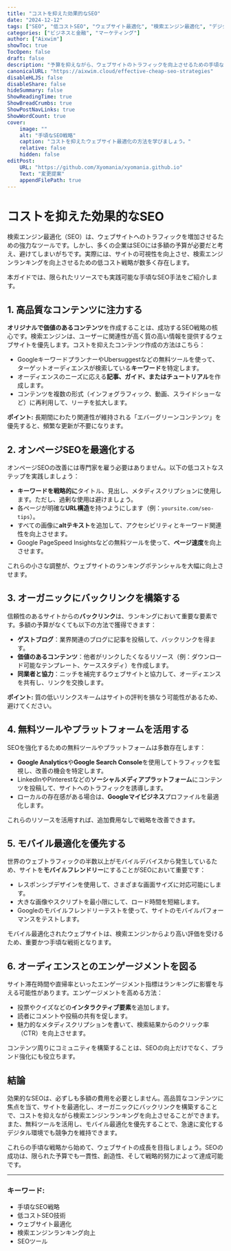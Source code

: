 ```yaml
---
title: "コストを抑えた効果的なSEO"
date: "2024-12-12"
tags: ["SEO", "低コストSEO", "ウェブサイト最適化", "検索エンジン最適化", "デジタルマーケティング"]
categories: ["ビジネスと金融", "マーケティング"]
author: ["Aixwim"]
showToc: true
TocOpen: false
draft: false
description: "予算を抑えながら、ウェブサイトのトラフィックを向上させるための手頃なSEO手法をご紹介します。検索エンジンランキングを向上させる実用的な戦略を学びましょう。"
canonicalURL: "https://aixwim.cloud/effective-cheap-seo-strategies"
disableHLJS: false
disableShare: false
hideSummary: false
ShowReadingTime: true
ShowBreadCrumbs: true
ShowPostNavLinks: true
ShowWordCount: true
cover:
    image: ""
    alt: "手頃なSEO戦略"
    caption: "コストを抑えたウェブサイト最適化の方法を学びましょう。"
    relative: false
    hidden: false
editPost:
    URL: "https://github.com/Xyomania/xyomania.github.io"
    Text: "変更提案"
    appendFilePath: true
---
```


# コストを抑えた効果的なSEO

検索エンジン最適化（SEO）は、ウェブサイトへのトラフィックを増加させるための強力なツールです。しかし、多くの企業はSEOには多額の予算が必要だと考え、避けてしまいがちです。実際には、サイトの可視性を向上させ、検索エンジンランキングを向上させるための低コスト戦略が数多く存在します。

本ガイドでは、限られたリソースでも実践可能な手頃なSEO手法をご紹介します。

## 1. 高品質なコンテンツに注力する

**オリジナルで価値のあるコンテンツ**を作成することは、成功するSEO戦略の核心です。検索エンジンは、ユーザーに関連性が高く質の高い情報を提供するウェブサイトを優先します。コストを抑えたコンテンツ作成の方法はこちら：
- GoogleキーワードプランナーやUbersuggestなどの無料ツールを使って、ターゲットオーディエンスが検索している**キーワード**を特定します。
- オーディエンスのニーズに応える**記事、ガイド、またはチュートリアル**を作成します。
- コンテンツを複数の形式（インフォグラフィック、動画、スライドショーなど）に再利用して、リーチを拡大します。

**ポイント:** 長期間にわたり関連性が維持される「エバーグリーンコンテンツ」を優先すると、頻繁な更新が不要になります。

## 2. オンページSEOを最適化する

オンページSEOの改善には専門家を雇う必要はありません。以下の低コストなステップを実践しましょう：
- **キーワードを戦略的に**タイトル、見出し、メタディスクリプションに使用します。ただし、過剰な使用は避けましょう。
- 各ページが明確な**URL構造**を持つようにします（例：`yoursite.com/seo-tips`）。
- すべての画像に**altテキスト**を追加して、アクセシビリティとキーワード関連性を向上させます。
- Google PageSpeed Insightsなどの無料ツールを使って、**ページ速度**を向上させます。

これらの小さな調整が、ウェブサイトのランキングポテンシャルを大幅に向上させます。

## 3. オーガニックにバックリンクを構築する

信頼性のあるサイトからの**バックリンク**は、ランキングにおいて重要な要素です。多額の予算がなくても以下の方法で獲得できます：
- **ゲストブログ**：業界関連のブログに記事を投稿して、バックリンクを得ます。
- **価値のあるコンテンツ**：他者がリンクしたくなるリソース（例：ダウンロード可能なテンプレート、ケーススタディ）を作成します。
- **同業者と協力**：ニッチを補完するウェブサイトと協力して、オーディエンスを共有し、リンクを交換します。

**ポイント:** 質の低いリンクスキームはサイトの評判を損なう可能性があるため、避けてください。

## 4. 無料ツールやプラットフォームを活用する

SEOを強化するための無料ツールやプラットフォームは多数存在します：
- **Google Analytics**や**Google Search Console**を使用してトラフィックを監視し、改善の機会を特定します。
- LinkedInやPinterestなどの**ソーシャルメディアプラットフォーム**にコンテンツを投稿して、サイトへのトラフィックを誘導します。
- ローカルの存在感がある場合は、**Googleマイビジネス**プロファイルを最適化します。

これらのリソースを活用すれば、追加費用なしで戦略を改善できます。

## 5. モバイル最適化を優先する

世界のウェブトラフィックの半数以上がモバイルデバイスから発生しているため、サイトを**モバイルフレンドリー**にすることがSEOにおいて重要です：
- レスポンシブデザインを使用して、さまざまな画面サイズに対応可能にします。
- 大きな画像やスクリプトを最小限にして、ロード時間を短縮します。
- Googleのモバイルフレンドリーテストを使って、サイトのモバイルパフォーマンスをテストします。

モバイル最適化されたウェブサイトは、検索エンジンからより高い評価を受けるため、重要かつ手頃な戦術となります。

## 6. オーディエンスとのエンゲージメントを図る

サイト滞在時間や直帰率といったエンゲージメント指標はランキングに影響を与える可能性があります。エンゲージメントを高める方法：
- 投票やクイズなどの**インタラクティブ要素**を追加します。
- 読者にコメントや投稿の共有を促します。
- 魅力的なメタディスクリプションを書いて、検索結果からのクリック率（CTR）を向上させます。

コンテンツ周りにコミュニティを構築することは、SEOの向上だけでなく、ブランド強化にも役立ちます。

## 結論

効果的なSEOは、必ずしも多額の費用を必要としません。高品質なコンテンツに焦点を当て、サイトを最適化し、オーガニックにバックリンクを構築することで、コストを抑えながら検索エンジンランキングを向上させることができます。また、無料ツールを活用し、モバイル最適化を優先することで、急速に変化するデジタル環境でも競争力を維持できます。

これらの手頃な戦略から始めて、ウェブサイトの成長を目指しましょう。SEOの成功は、限られた予算でも一貫性、創造性、そして戦略的努力によって達成可能です。

---

### キーワード:
- 手頃なSEO戦略
- 低コストSEO技術
- ウェブサイト最適化
- 検索エンジンランキング向上
- SEOツール
